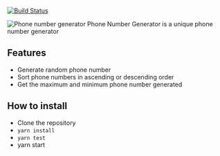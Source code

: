 [![Build Status](https://travis-ci.org/omokolataiwo/number-generator.svg?branch=master)](https://travis-ci.org/omokolataiwo/number-generator)

![Phone number generator](../assets/pngenerator.png?raw=true)
Phone Number Generator is a unique phone number generator
## Features
- Generate random phone number
- Sort phone numbers in ascending or descending order
- Get the maximum and minimum phone number generated
## How to install
- Clone the repository
- `yarn install`
- `yarn test`
- yarn start
